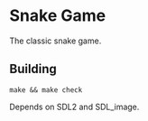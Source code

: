 # Snake Game
The classic snake game.

## Building 
`make && make check`  

Depends on SDL2 and SDL_image.
